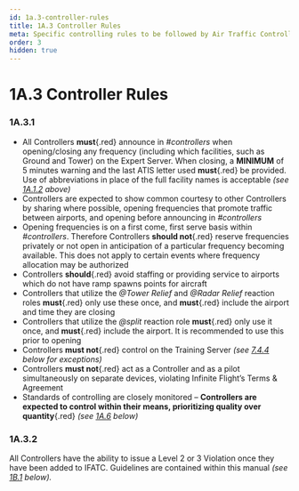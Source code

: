 ```yaml
---
id: 1a.3-controller-rules
title: 1A.3 Controller Rules
meta: Specific controlling rules to be followed by Air Traffic Controllers within Infinite Flight.
order: 3
hidden: true
---
```


# 1A.3 Controller Rules



### 1A.3.1

- All Controllers **must**{.red} announce in *#controllers* when opening/closing any frequency (including which facilities, such as Ground and Tower) on the Expert Server. When closing, a **MINIMUM** of 5 minutes warning and the last ATIS letter used **must**{.red} be provided. Use of abbreviations in place of the full facility names is acceptable *(see [1A.1.2](/guide/atc-manual/1a.-administration/1a.1-discord-communication#1a.1.2) above)*
- Controllers are expected to show common courtesy to other Controllers by sharing where possible, opening frequencies that promote traffic between airports, and opening before announcing in *#controllers*
- Opening frequencies is on a first come, first serve basis within *#controllers*. Therefore Controllers **should not**{.red} reserve frequencies privately or not open in anticipation of a particular frequency becoming available. This does not apply to certain events where frequency allocation may be authorized
- Controllers **should**{.red} avoid staffing or providing service to airports which do not have ramp spawns points for aircraft
- Controllers that utilize the *@Tower Relief* and *@Radar Relief* reaction roles **must**{.red} only use these once, and **must**{.red} include the airport and time they are closing
- Controllers that utilize the *@split* reaction role **must**{.red} only use it once, and **must**{.red} include the airport. It is recommended to use this prior to opening
- Controllers **must not**{.red} control on the Training Server *(see [7.4.4](/guide/atc-manual/7.-recruitment-and-training/7.4-radar-theory-and-practical-tests#7.4.4) below for exceptions)*
- Controllers **must not**{.red} act as a Controller and as a pilot simultaneously on separate devices, violating Infinite Flight’s Terms & Agreement
- Standards of controlling are closely monitored – **Controllers are expected to control within their means,  prioritizing quality over quantity**{.red} *(see [1A.6](/guide/atc-manual/1a.-administration/1a.6-rank-structure#1a.6-rank-structure) below)*



### 1A.3.2

All Controllers have the ability to issue a Level 2 or 3 Violation once they have been added to IFATC. Guidelines are contained within this manual *(see [1B.1](/guide/atc-manual/1b.-violations/1b.1-overview#1b.1-overview) below).*

